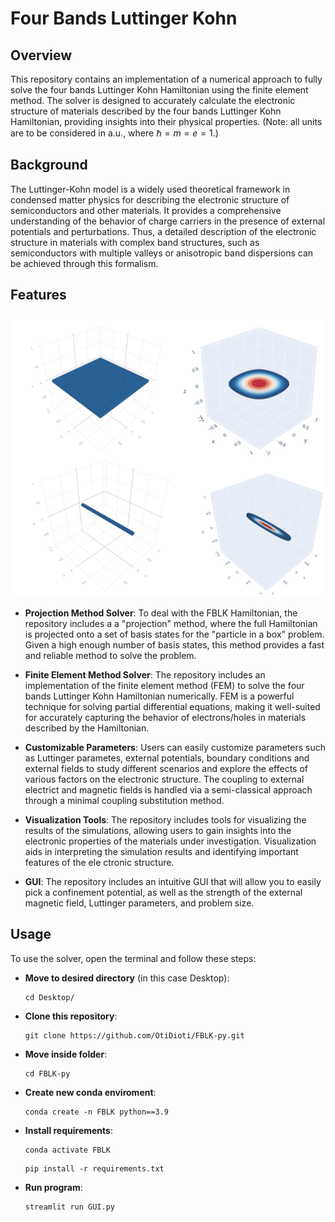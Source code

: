 # Four Bands Luttinger Kohn

## Overview

This repository contains an implementation of a numerical approach to fully solve the four bands Luttinger Kohn Hamiltonian using the finite element method. The solver is designed to accurately calculate the electronic structure of materials described by the four bands Luttinger Kohn Hamiltonian, providing insights into their physical properties. (Note: all units are to be considered in a.u., where $\hbar = m = e =1$.)

## Background

The Luttinger-Kohn model is a widely used theoretical framework in condensed matter physics for describing the electronic structure of semiconductors and other materials. It provides a comprehensive understanding of the behavior of charge carriers in the presence of external potentials and perturbations.
Thus, a detailed description of the electronic structure in materials with complex band structures, such as semiconductors with multiple valleys or anisotropic band dispersions can be achieved through this formalism.

## Features
![Alt text](/Images/ground_state_planar_geometry.png)

* **Projection Method Solver**: To deal with the FBLK Hamiltonian, the repository includes a a "projection" method, where the full Hamiltonian is projected onto a set of basis states for the "particle in a box" problem. Given a high enough number of basis states, this method provides a fast and reliable method to solve the problem.

* **Finite Element Method Solver**: The repository includes an implementation of the finite element method (FEM) to solve the four bands Luttinger Kohn Hamiltonian numerically. FEM is a powerful technique for solving partial differential equations, making it well-suited for accurately capturing the behavior of electrons/holes in materials described by the Hamiltonian.

* **Customizable Parameters**: Users can easily customize parameters such as Luttinger parametes, external potentials, boundary conditions and external fields to study different scenarios and explore the effects of various factors on the electronic structure. The coupling to external electrict and magnetic fields is handled via a semi-classical approach through a minimal coupling substitution method. 

* **Visualization Tools**: The repository includes tools for visualizing the results of the simulations, allowing users to gain insights into the electronic properties of the materials under investigation. Visualization aids in interpreting the simulation results and identifying important features of the ele ctronic structure.
* **GUI**: The repository includes an intuitive GUI that will allow you to easily pick a confinement potential, as well as the strength of the external magnetic field, Luttinger parameters, and problem size. 
## Usage

To use the solver, open the terminal and follow these steps:

* **Move to desired directory** (in this case Desktop):
    ```
    cd Desktop/
    ```
* **Clone this repository**:
  
  ```
  git clone https://github.com/OtiDioti/FBLK-py.git
  ```
* **Move inside folder**:
    ```
    cd FBLK-py
    ```
* **Create new conda enviroment**:
    ```
    conda create -n FBLK python==3.9
    ```
* **Install requirements**:
    ```
    conda activate FBLK
    ```
    ```
    pip install -r requirements.txt
    ```
* **Run program**:
    ```
    streamlit run GUI.py
    ```
  



